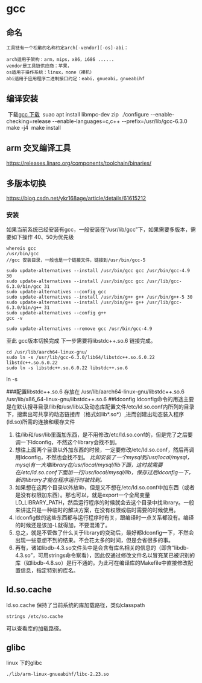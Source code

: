 gcc
==================
## 命名

```
工具链有一个松散的名称约定arch[-vendor][-os]-abi：

arch适用于架构：arm，mips，x86，i686 ......
vendor是工具链供应商：苹果，
os适用于操作系统：linux，none（裸机）
abi适用于应用程序二进制接口约定：eabi，gnueabi，gnueabihf
```

## 编译安装
​	下载[gcc 下载](https://gcc.gnu.org/mirrors.html) 
​	suao apt install libmpc-dev zip
​	./configure --enable-checking=release --enable-languages=c,c++ --prefix=/usr/lib/gcc-6.3.0
​	make -j4
​	make install
## arm 交叉编译工具
https://releases.linaro.org/components/toolchain/binaries/

## 多版本切换
https://blog.csdn.net/ykr168age/article/details/61615212

### 安装

如果当前系统已经安装有gcc，一般安装在“/usr/lib/gcc”下，如果需要多版本，需要如下操作
40、50为优先级	

```
whereis gcc
/usr/bin/gcc
//gcc 安装目录，一般也是一个链接文件，链接到/usr/bin/gcc-5

sudo update-alternatives --install /usr/bin/gcc gcc /usr/bin/gcc-4.9 30
sudo update-alternatives --install /usr/bin/gcc gcc /usr/lib/gcc-6.3.0/bin/gcc 31
sudo update-alternatives --config gcc
sudo update-alternatives --install /usr/bin/g++ g++ /usr/bin/g++-5 30 
sudo update-alternatives --install /usr/bin/g++ g++ /usr/lib/gcc-6.3.0/bin/g++ 31
sudo update-alternatives --config g++
gcc -v

sudo update-alternatives --remove gcc /usr/bin/gcc-4.9

```
 至此 gcc版本切换完成
 下一步需要将libstdc++.so.6 链接完成。

```
cd /usr/lib/aarch64-linux-gnu/
sudo ln -s /usr/lib/gcc-6.3.0/lib64/libstdc++.so.6.0.22 libstdc++.so.6.0.22
sudo ln -s libstdc++.so.6.0.22 libstdc++.so.6

```
 ln -s 

###配置libstdc++.so.6
存放在
/usr/lib/aarch64-linux-gnu/libstdc++.so.6
/usr/lib/x86_64-linux-gnu/libstdc++.so.6
##ldconfig
ldconfig命令的用途主要是在默认搜寻目录/lib和/usr/lib以及动态库配置文件/etc/ld.so.conf内所列的目录下，搜索出可共享的动态链接库（格式如lib*.so*）,进而创建出动态装入程序(ld.so)所需的连接和缓存文件

1. 往/lib和/usr/lib里面加东西，是不用修改/etc/ld.so.conf的，但是完了之后要调一下ldconfig，不然这个library会找不到。
2. 想往上面两个目录以外加东西的时候，一定要修改/etc/ld.so.conf，然后再调用ldconfig，不然也会找不到。
	*比如安装了一个mysql到/usr/local/mysql，mysql有一大堆library在/usr/local/mysql/lib下面，这时就需要在/etc/ld.so.conf下面加一行/usr/local/mysql/lib，保存过后ldconfig一下，新的library才能在程序运行时被找到。*
3. 如果想在这两个目录以外放lib，但是又不想在/etc/ld.so.conf中加东西（或者是没有权限加东西）。那也可以，就是export一个全局变量LD_LIBRARY_PATH，然后运行程序的时候就会去这个目录中找library。一般来讲这只是一种临时的解决方案，在没有权限或临时需要的时候使用。
4. ldconfig做的这些东西都与运行程序时有关，跟编译时一点关系都没有。编译的时候还是该加-L就得加，不要混淆了。
5. 总之，就是不管做了什么关于library的变动后，最好都ldconfig一下，不然会出现一些意想不到的结果。不会花太多的时间，但是会省很多的事。
6. 再有，诸如libdb-4.3.so文件头中是会含有库名相关的信息的（即含“libdb-4.3.so”，可用strings命令察看），因此仅通过修改文件名以冒充某已被识别的库（如libdb-4.8.so）是行不通的。为此可在编译库的Makefile中直接修改配置信息，指定特别的库名。

## ld.so.cache
ld.so.cache 保持了当前系统的库加载路径，类似classpath

	strings /etc/so.cache

可以查看库的加载路径。
## glibc
linux 下的glibc
	

	./lib/arm-linux-gnueabihf/libc-2.23.so
